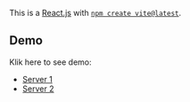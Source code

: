 This is a [React.js](https://react.dev/) with [`npm create vite@latest`](https://vitejs.dev/).

## Demo

Klik here to see demo:

- [Server 1](https://youtu.be/Y1S7mmFshuk)
- [Server 2](https://youtube.com/shorts/sDiwKqqZHCU)
